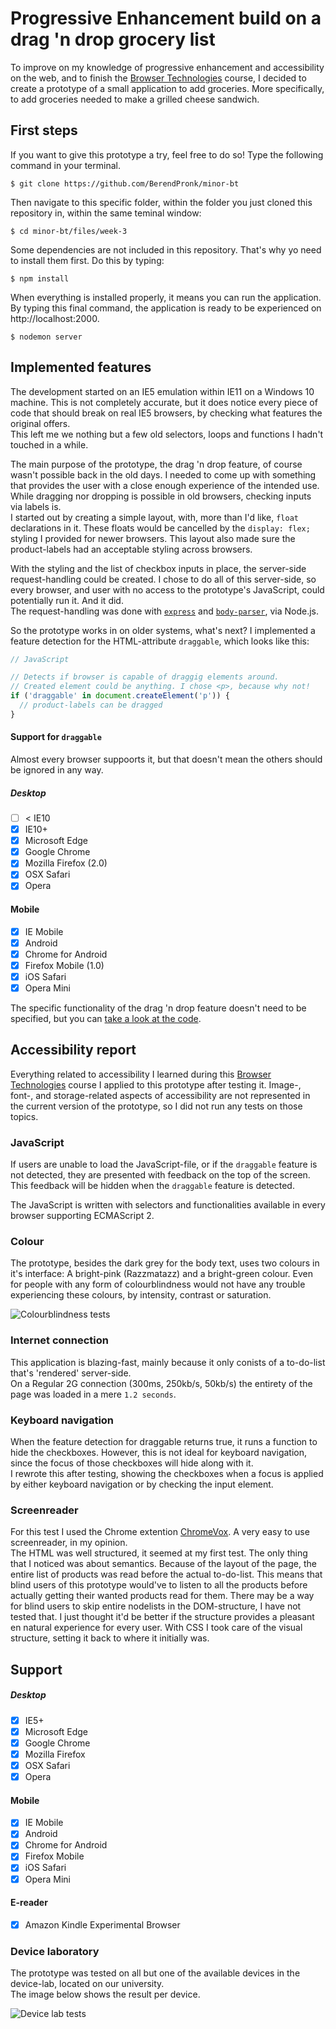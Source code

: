 # Progressive Enhancement build on a drag 'n drop grocery list
To improve on my knowledge of progressive enhancement and accessibility on the web, and to finish the [Browser Technologies](https://github.com/BerendPronk/minor-bt) course, I decided to create a prototype of a small application to add groceries. More specifically, to add groceries needed to make a grilled cheese sandwich.

## First steps
If you want to give this prototype a try, feel free to do so! Type the following command in your terminal.

```shell
$ git clone https://github.com/BerendPronk/minor-bt
```

Then navigate to this specific folder, within the folder you just cloned this repository in, within the same teminal window:

```shell
$ cd minor-bt/files/week-3
```

Some dependencies are not included in this repository. That's why yo need to install them first. Do this by typing:

```shell
$ npm install
```

When everything is installed properly, it means you can run the application. By typing this final command, the application is ready to be experienced on http://localhost:2000.

```shell
$ nodemon server
```

## Implemented features
The development started on an IE5 emulation within IE11 on a Windows 10 machine. This is not completely accurate, but it does notice every piece of code that should break on real IE5 browsers, by checking what features the original offers.  
This left me we nothing but a few old selectors, loops and functions I hadn't touched in a while.

The main purpose of the prototype, the drag 'n drop feature, of course wasn't possible back in the old days. I needed to come up with something that provides the user with a close enough experience of the intended use. While dragging nor dropping is possible in old browsers, checking inputs via labels is.  
I started out by creating a simple layout, with, more than I'd like, `float` declarations in it. These floats would be cancelled by the `display: flex;` styling I provided for newer browsers. This layout also made sure the product-labels had an acceptable styling across browsers.

With the styling and the list of checkbox inputs in place, the server-side request-handling could be created. I chose to do all of this server-side, so every browser, and user with no access to the prototype's JavaScript, could potentially run it. And it did.  
The request-handling was done with [`express`](https://www.npmjs.com/package/express) and [`body-parser`](https://www.npmjs.com/package/body-parser), via Node.js.

So the prototype works in on older systems, what's next? I implemented a feature detection for the HTML-attribute `draggable`, which looks like this:

```javascript
// JavaScript

// Detects if browser is capable of draggig elements around.
// Created element could be anything. I chose <p>, because why not!
if ('draggable' in document.createElement('p')) {
  // product-labels can be dragged
}
```

#### Support for `draggable`
Almost every browser suppoorts it, but that doesn't mean the others should be ignored in any way.

##### Desktop
- [ ] < IE10
- [x] IE10+
- [x] Microsoft Edge
- [x] Google Chrome
- [x] Mozilla Firefox (2.0)
- [x] OSX Safari
- [x] Opera

#### Mobile
- [x] IE Mobile
- [x] Android
- [x] Chrome for Android
- [x] Firefox Mobile (1.0)
- [x] iOS Safari
- [x] Opera Mini

The specific functionality of the drag 'n drop feature doesn't need to be specified, but you can [take a look at the code](https://github.com/BerendPronk/minor-bt/blob/master/files/week-3/public/js/script.js).

## Accessibility report
Everything related to accessibility I learned during this [Browser Technologies](https://github.com/BerendPronk/minor-bt) course I applied to this prototype after testing it. Image-, font-, and storage-related aspects of accessibility are not represented in the current version of the prototype, so I did not run any tests on those topics.

### JavaScript
If users are unable to load the JavaScript-file, or if the `draggable` feature is not detected, they are presented with feedback on the top of the screen. This feedback will be hidden when the `draggable` feature is detected.

The JavaScript is written with selectors and functionalities available in every browser supporting ECMAScript 2.

### Colour
The prototype, besides the dark grey for the body text, uses two colours in it's interface: A bright-pink (Razzmatazz) and a bright-green colour. Even for people with any form of colourblindness would not have any trouble experiencing these colours, by intensity, contrast or saturation.

![Colourblindness tests]()

### Internet connection
This application is blazing-fast, mainly because it only conists of a to-do-list that's 'rendered' server-side.  
On a Regular 2G connection (300ms, 250kb/s, 50kb/s) the entirety of the page was loaded in a mere `1.2 seconds`.

### Keyboard navigation
When the feature detection for draggable returns true, it runs a function to hide the checkboxes. However, this is not ideal for keyboard navigation, since the focus of those checkboxes will hide along with it.  
I rewrote this after testing, showing the checkboxes when a focus is applied by either keyboard navigation or by checking the input element.

### Screenreader
For this test I used the Chrome extention [ChromeVox](http://www.chromevox.com/). A very easy to use screenreader, in my opinion.  
The HTML was well structured, it seemed at my first test. The only thing that I noticed was about semantics. Because of the layout of the page, the entire list of products was read before the actual to-do-list. This means that blind users of this prototype would've to listen to all the products before actually getting their wanted products read for them. There may be a way for blind users to skip entire nodelists in the DOM-structure, I have not tested that. I just thought it'd be better if the structure provides a pleasant en natural experience for every user.
With CSS I took care of the visual structure, setting it back to where it initially was.

## Support
##### Desktop
- [x] IE5+
- [x] Microsoft Edge
- [x] Google Chrome
- [x] Mozilla Firefox
- [x] OSX Safari
- [x] Opera

#### Mobile
- [x] IE Mobile
- [x] Android
- [x] Chrome for Android
- [x] Firefox Mobile
- [x] iOS Safari
- [x] Opera Mini

#### E-reader
- [x] Amazon Kindle Experimental Browser

### Device laboratory
The prototype was tested on all but one of the available devices in the device-lab, located on our university.  
The image below shows the result per device.

![Device lab tests]()
